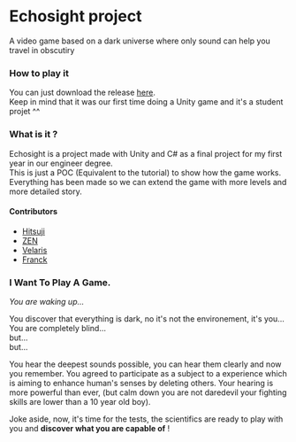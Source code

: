 # Echosight project

A video game based on a dark universe where only sound can help you travel in obscutiry

### How to play it
You can just download the release [here](https://github.com/Hitsuji-M/Echosight/tree/release). <br>
Keep in mind that it was our first time doing a Unity game and it's a student projet ^^

### What is it ?
Echosight is a project made with Unity and C# as a final project for my first year in our engineer degree. <br>
This is just a POC (Equivalent to the tutorial) to show how the game works. Everything has been made so we can extend the game with more levels and more detailed story.

#### Contributors

- [Hitsuji](https://github.com/Hitsuji-M)
- [ZEN](https://github.com/Lolozendev)
- [Velaris](https://github.com/AstridWinkler)
- [Franck](https://github.com/Franck-Jiang)

### I Want To Play A Game.

*You are waking up...* <br>

You discover that everything is dark, no it's not the environement, it's you... You are completely blind... <br> but... <br> but... <br>

You hear the deepest sounds possible, you can hear them clearly and now you remember. You agreed to participate as a subject to a experience which is aiming to enhance human's senses by deleting others. Your hearing is more powerful than ever, (but calm down you are not daredevil your fighting skills are lower than a 10 year old boy). <br>

Joke aside, now, it's time for the tests, the scientifics are ready to play with you and **discover what you are capable of** !
